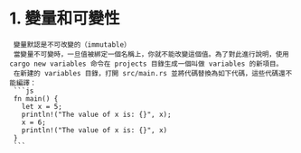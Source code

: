 # 1. 變量和可變性
     變量默認是不可改變的（immutable）
     當變量不可變時，一旦值被綁定一個名稱上，你就不能改變這個值。為了對此進行說明，使用 cargo new variables 命令在 projects 目錄生成一個叫做 variables 的新項目。
     在新建的 variables 目錄，打開 src/main.rs 並將代碼替換為如下代碼，這些代碼還不能編譯：
     ```js
     fn main() {
       let x = 5;
       println!("The value of x is: {}", x);
       x = 6;
       println!("The value of x is: {}", x)
     }
     ```
